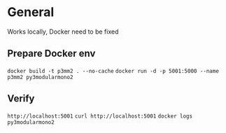 # General

Works locally, Docker need to be fixed

## Prepare Docker env

`docker build -t p3mm2 . --no-cache`
`docker run -d -p 5001:5000 --name p3mm2 py3modularmono2`

## Verify

`http://localhost:5001`
`curl http://localhost:5001`
`docker logs py3modularmono2`
